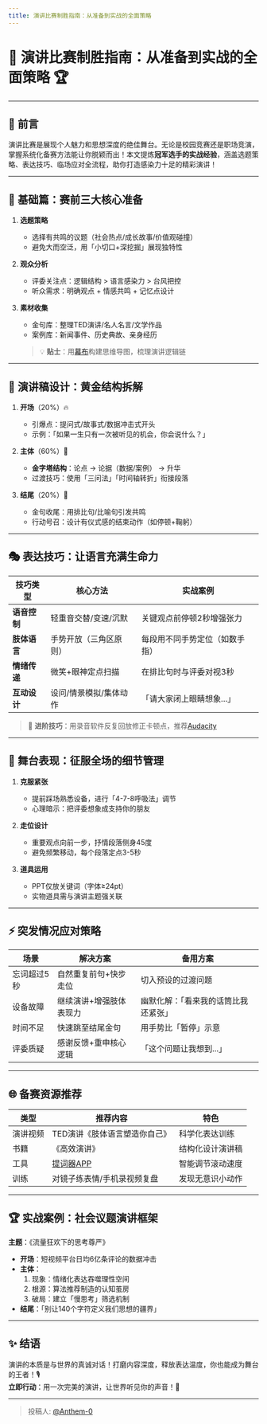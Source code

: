 ```yaml
---
title: 演讲比赛制胜指南：从准备到实战的全面策略
---
```


# 🎤 演讲比赛制胜指南：从准备到实战的全面策略 🏆

---

## 📖 前言

演讲比赛是展现个人魅力和思想深度的绝佳舞台。无论是校园竞赛还是职场竞演，掌握系统化备赛方法能让你脱颖而出！本文提炼​**​冠军选手的实战经验​**​，涵盖选题策略、表达技巧、临场应对全流程，助你打造感染力十足的精彩演讲！

---

## 🧠 基础篇：赛前三大核心准备

1. ​**​选题策略​**​  
   - 选择有共鸣的议题（社会热点/成长故事/价值观碰撞）  
   - 避免大而空泛，用「小切口+深挖掘」展现独特性  

2. ​**​观众分析​**​  
   - 评委关注点：逻辑结构 > 语言感染力 > 台风把控  
   - 听众需求：明确观点 + 情感共鸣 + 记忆点设计  

3. ​**​素材收集​**​  
   - 金句库：整理TED演讲/名人名言/文学作品  
   - 案例库：新闻事件、历史典故、亲身经历  
   > 💡 ​**​贴士​**​：用[幕布](https://mubu.com)构建思维导图，梳理演讲逻辑链

---

## 📝 演讲稿设计：黄金结构拆解

1. ​**​开场​**​（20%）🔥  
   - 引爆点：提问式/故事式/数据冲击式开头  
   - 示例：「如果一生只有一次被听见的机会，你会说什么？」  

2. ​**​主体​**​（60%）🌳  
   - ​**​金字塔结构​**​：论点 → 论据（数据/案例） → 升华  
   - 过渡技巧：使用「三问法」「时间轴转折」衔接段落  

3. ​**​结尾​**​（20%）🎯  
   - 金句收尾：用排比句/比喻句引发共鸣  
   - 行动号召：设计有仪式感的结束动作（如停顿+鞠躬）  

---

## 🎭 表达技巧：让语言充满生命力

| 技巧类型       | 核心方法                | 实战案例                      |
|----------------|-------------------------|-------------------------------|
| ​**​语音控制​**​   | 轻重音交替/变速/沉默   | 关键观点前停顿2秒增强张力     |
| ​**​肢体语言​**​   | 手势开放（三角区原则）  | 每段用不同手势定位（如数手指）|
| ​**​情绪传递​**​   | 微笑+眼神定点扫描       | 在排比句时与评委对视3秒       |
| ​**​互动设计​**​   | 设问/情景模拟/集体动作  | 「请大家闭上眼睛想象...」      |

> 🚀 ​**​进阶技巧​**​：用录音软件反复回放修正卡顿点，推荐[Audacity](https://www.audacityteam.org/)

---

## 💃 舞台表现：征服全场的细节管理

1. ​**​克服紧张​**​  
   - 提前踩场熟悉设备，进行「4-7-8呼吸法」调节  
   - 心理暗示：把评委想象成支持你的朋友  

2. ​**​走位设计​**​  
   - 重要观点向前一步，抒情段落侧身45度  
   - 避免频繁移动，每个段落定点3-5秒  

3. ​**​道具运用​**​  
   - PPT仅放关键词（字体≥24pt）  
   - 实物道具需与演讲主题强关联  

---

## ⚡ 突发情况应对策略

| 场景               | 解决方案                      | 备用方案                  |
|--------------------|-------------------------------|---------------------------|
| 忘词超过5秒        | 自然重复前句+快步走位        | 切入预设的过渡问题        |
| 设备故障           | 继续演讲+增强肢体表现力       | 幽默化解：「看来我的话筒比我还紧张」 |
| 时间不足           | 快速跳至结尾金句              | 用手势比「暂停」示意       |
| 评委质疑           | 感谢反馈+重申核心逻辑         | 「这个问题让我想到...」    |

---

## 🌐 备赛资源推荐

| 类型       | 推荐内容                          | 特色                          |
|------------|-----------------------------------|-------------------------------|
| 演讲视频   | TED演讲《肢体语言塑造你自己》     | 科学化表达训练                |
| 书籍       | 《高效演讲》                      | 结构化设计演讲稿              |
| 工具       | [提词器APP](https://www.teleprompter.com) | 智能调节滚动速度              |
| 训练       | 对镜子练表情/手机录视频复盘       | 发现无意识小动作              |

---

## 🏆 实战案例：社会议题演讲框架

​**​主题​**​：《流量狂欢下的思考尊严》  

- ​**​开场​**​：短视频平台日均6亿条评论的数据冲击  
- ​**​主体​**​：  
  1. 现象：情绪化表达吞噬理性空间  
  2. 根源：算法推荐制造的认知茧房  
  3. 破局：建立「慢思考」筛选机制  
- ​**​结尾​**​：「别让140个字符定义我们思想的疆界」  

---

## ✨ 结语

演讲的本质是与世界的真诚对话！打磨内容深度，释放表达温度，你也能成为舞台的王者！🎙️  
​**​立即行动​**​：用一次完美的演讲，让世界听见你的声音！🌟

---

> 投稿人: [@Anthem-0](https://github.com/Anthem-0)
